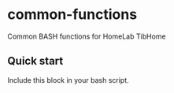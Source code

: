 # common-functions
Common BASH functions for HomeLab TibHome

## Quick start

Include this block in your bash script.
```bash

```